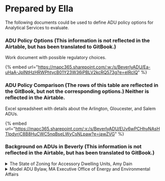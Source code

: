 # Prepared by Ella

The following documents could be used to define ADU policy options for Analytical Services to evaluate.

### ADU Policy Options (This information is not reflected in the Airtable, but has been translated to GitBook.)

Work document with possible regulatory choices.

{% embed url="https://mapc365.sharepoint.com/:w:/s/BeverlyADU/Ea-uHaA-JplNtHzHRWPhtycB01Y23W36jPBLV2kcRQ573g?e=elRclQ" %}

### ADU Policy Comparison (The rows of this table are reflected in the GitBook, but not the corresponding options.) Neither is reflected in the Airtable.

Excel spreadsheet with details about the Arlington, Gloucester, and Salem ADUs.

{% embed url="https://mapc365.sharepoint.com/:x:/s/BeverlyADU/EUv6wPCHhyNAsHTlpdyrjC8B8HuCWC5nqBseLWyCsNLpaw?e=jawZVG" %}

### Background on ADUs in Beverly (This information is not reflected in the Airtable, but has been translated to GitBook.)

<details>

<summary>The State of Zoning for Accessory Dwelling Units, Amy Dain</summary>

[https://ma-smartgrowth.org/wp-content/uploads/2019/01/ADU-MSGA-Pioneer-paper-2018.pdf](https://ma-smartgrowth.org/wp-content/uploads/2019/01/ADU-MSGA-Pioneer-paper-2018.pdf)&#x20;

Amy Dain’s report is the go-to resource on municipal ADU regulations in the Boston metropolitan area. Written in 2018, it is based on comprehensive research of municipal regulation and summarizes the overly restrictive requirements commonly found in zoning codes, especially within the context of a regional housing crisis and changing demographics. &#x20;

According to the report, residents often have several concerns about increasing density in existing residential areas, including traffic, aesthetics, protection of green space, and preservation of the value of most people’s largest asset: their house. ADUs provide an option for increasing housing choices that addresses some of the main concerns. Specifically, the landlord of most ADUs live on-site, thus they are interested in the upkeep and potential impacts of the ADU residents. Secondly, ADUs are often designed to appear as a single-family home, whether attached or detached. The report explains: “Most houses within walking distance of stores and public transportation are on smaller lots; it’s good for both the region’s traffic levels — and its people — to have more residents in walkable neighborhoods where cars aren’t needed for every activity. Cautious voters seeking to protect the character of their single-family neighborhoods should be reassured that they risk virtually nothing by allowing ADUs to provide much-needed housing, and they could potentially gain rental income.”&#x20;

Municipalities have been increasingly interested in ADU reform, adding related strategies to Master Plans and Housing Production Plans. Given the benefits of ADUs to help address the housing crisis, many municipalities have recently updated their ADU bylaws/ordinances. As of 2018, 37 out of the 100 municipalities in the MAPC region allowed ADUs for non-family members. However, the number of permitted ADUs remains low. Based on the report, 2.5 units are permitted annually in each municipality on average, with the most being 15 per year. The 20 municipalities without requirements that occupants be family members averaged 1.8 permits for every 1,000 houses over a period of three years. &#x20;

The report finds that ADU zoning codes often include the following parameters:&#x20;

* Owner occupancy&#x20;
* Overall cap on ADU production&#x20;
* Restrictions on primary dwellings&#x20;
  * Age of the house&#x20;
  * Minimum floor area&#x20;
  * Lot size&#x20;
* Restrictions on ADUs&#x20;
  * Parking&#x20;
  * Number of bedrooms&#x20;
  * Number of occupants&#x20;
  * Maximum floor area&#x20;
  * Percent of primary unit floor area&#x20;
  * Percent expansion of primary dwelling&#x20;
* Detached or attached&#x20;
* By Right or Special Permit&#x20;
* Occupancy restricted to relatives&#x20;
* Short-term rentals&#x20;

</details>

<details>

<summary>Model ADU Bylaw, MA Executive Office of Energy and Environmental Affairs </summary>

[https://www.mass.gov/files/documents/2017/11/03/Accessory%20Dwelling%20Units%20%28ADU%29.pdf](https://www.mass.gov/files/documents/2017/11/03/Accessory%20Dwelling%20Units%20\(ADU\).pdf)&#x20;

The MA Executive Office of Energy and Environmental Affairs provides an annotated model ADU bylaw as part of the Smart Growth/Smart Energy toolkit. The model bylaw provides tested and streamlined language for a potential zoning amendment. In particular, comments explain certain provisions of the bylaw, and there are recommended positions on the key policy decisions, as follows&#x20;

* Do not restrict tenants to family members, low- or moderate-income tenants&#x20;
* Allow ADUs within a home by right, and require a Special Permit for attached and detached ADUs&#x20;
* Require 1 parking space per unit and consider a waiver when transit is accessible&#x20;
* Do not require annual compliance or renewal&#x20;

</details>
